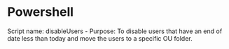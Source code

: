 # Powershell

Script name: disableUsers - Purpose: To disable users that have an end of date less than today and move the users to a specific OU folder.
